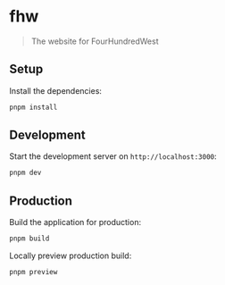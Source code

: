 # fhw

> The website for FourHundredWest

## Setup

Install the dependencies:

```bash
pnpm install
```

## Development

Start the development server on `http://localhost:3000`:

```bash
pnpm dev
```

## Production

Build the application for production:

```bash
pnpm build
```

Locally preview production build:

```bash
pnpm preview
```
